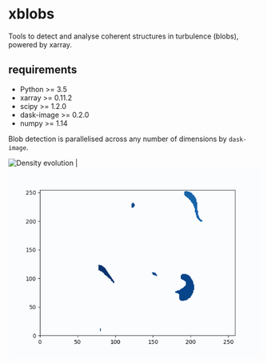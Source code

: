 # xblobs
Tools to detect and analyse coherent structures in turbulence (blobs), powered by xarray.

## requirements
- Python >= 3.5
- xarray >= 0.11.2
- scipy >= 1.2.0
- dask-image >= 0.2.0
- numpy >= 1.14

Blob detection is parallelised across any number of dimensions by `dask-image`.

![Density evolution](example_gifs/n.gif )  | ![Density evolution](example_gifs/blob_labels.gif) 
